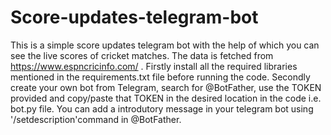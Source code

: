 # Score-updates-telegram-bot

This is a simple score updates telegram bot with the help of which you can see the live scores of cricket matches. The data is fetched from https://www.espncricinfo.com/ .
Firstly install all the required libraries mentioned in the requirements.txt file before running the code.
Secondly create your own bot from Telegram, search for @BotFather, use the TOKEN provided and copy/paste that TOKEN in the desired location in the code i.e. bot.py file.
You can add a introdutory message in your telegram bot using '/setdescription'command in @BotFather.
